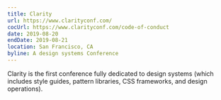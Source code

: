 ```yaml
---
title: Clarity
url: https://www.clarityconf.com/
cocUrl: https://www.clarityconf.com/code-of-conduct
date: 2019-08-20
endDate: 2019-08-21
location: San Francisco, CA
byline: A design systems Conference
---
```


Clarity is the first conference fully dedicated to design systems (which includes style guides, pattern libraries, CSS frameworks, and design operations). 
